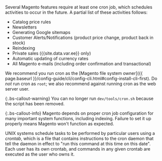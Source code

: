 Several Magento features require at least one cron job, which schedules activities to occur in the future. A partial list of these activities follows:

*  Catalog price rules
*  Newsletters
*  Generating Google sitemaps
*  Customer Alerts/Notifications (product price change, product back in stock)
*  Reindexing
*  Private sales ({{site.data.var.ee}} only)
*  Automatic updating of currency rates
*  All Magento e-mails (including order confirmation and transactional)

We recommend you run cron as the [Magento file system owner]({{ page.baseurl }}/config-guide/cli/config-cli.html#config-install-cli-first). Do *not* run cron as `root`; we also recommend against running cron as the web server user.

{:.bs-callout-warning}
You can no longer run `dev/tools/cron.sh` because the script has been removed.

 {:.bs-callout-info}
Magento depends on proper cron job configuration for many important system functions, including indexing. Failure to set it up properly means Magento won't function as expected.

UNIX systems schedule tasks to be performed by particular users using a *crontab*, which is a file that contains instructions to the cron daemon that tell the daemon in effect to "run this command at this time on this date". Each user has its own crontab, and commands in any given crontab are executed as the user who owns it.
